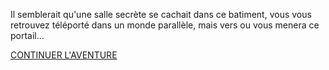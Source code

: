 Il semblerait qu'une salle secrète se cachait dans ce batiment, vous vous retrouvez téléporté dans un monde parallèle, mais vers ou vous menera ce portail...

<a href="">CONTINUER L'AVENTURE</a>
